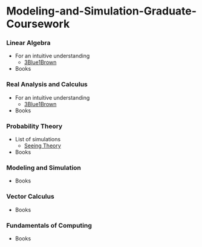 # Modeling-and-Simulation-Graduate-Coursework

### Linear Algebra
- For an intuitive understanding
  - [3Blue1Brown](https://www.youtube.com/playlist?list=PLZHQObOWTQDMsr9K-rj53DwVRMYO3t5Yr) 
- Books

### Real Analysis and Calculus
- For an intuitive understanding
  - [3Blue1Brown](https://www.youtube.com/playlist?list=PLZHQObOWTQDMsr9K-rj53DwVRMYO3t5Yr)
- Books

### Probability Theory
- List of simulations
  - [Seeing Theory](https://seeing-theory.brown.edu/)
- Books

### Modeling and Simulation
- Books

### Vector Calculus
- Books

### Fundamentals of Computing
- Books
